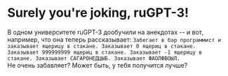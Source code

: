 # Surely you're joking, ruGPT-3!

В одном университете ruGPT-3 дообучили на анекдотах -- и вот, например, что она теперь рассказывает:  `Забегает в бар программист и заказывает ящерицу в стакане. Заказывает 0 ящериц в стакане. Заказывает 999999999 ящериц в стакане. Заказывает -1 ящерицу в стакане. Заказывает САГАРОНЕДЦЫБ. Заказывает ФАОЛФВОЫЛ.`  
Не очень забавляет? Может быть, у тебя получится лучше?
